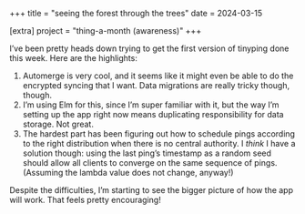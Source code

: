 +++
title = "seeing the forest through the trees"
date = 2024-03-15

[extra]
project = "thing-a-month (awareness)"
+++

I’ve been pretty heads down trying to get the first version of tinyping done this week. Here are the highlights:

<!-- more -->

1. Automerge is very cool, and it seems like it might even be able to do the encrypted syncing that I want. Data migrations are really tricky though, though.
2. I’m using Elm for this, since I’m super familiar with it, but the way I’m setting up the app right now means duplicating responsibility for data storage. Not great.
3. The hardest part has been figuring out how to schedule pings according to the right distribution when there is no central authority. I _think_ I have a solution though: using the last ping’s timestamp as a random seed should allow all clients to converge on the same sequence of pings. (Assuming the lambda value does not change, anyway!)

Despite the difficulties, I’m starting to see the bigger picture of how the app will work. That feels pretty encouraging!
